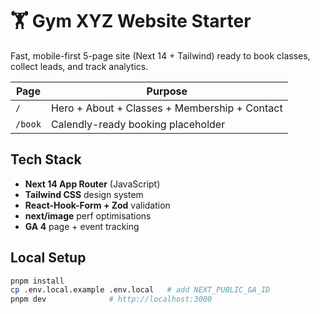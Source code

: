 # 🏋️ Gym XYZ Website Starter

Fast, mobile-first 5-page site (Next 14 + Tailwind) ready to book classes, collect leads, and track analytics.

| Page    | Purpose                                       |
| ------- | --------------------------------------------- |
| `/`     | Hero + About + Classes + Membership + Contact |
| `/book` | Calendly-ready booking placeholder            |

## Tech Stack

- **Next 14 App Router** (JavaScript)
- **Tailwind CSS** design system
- **React-Hook-Form + Zod** validation
- **next/image** perf optimisations
- **GA 4** page + event tracking

## Local Setup

```bash
pnpm install
cp .env.local.example .env.local   # add NEXT_PUBLIC_GA_ID
pnpm dev              # http://localhost:3000
```
